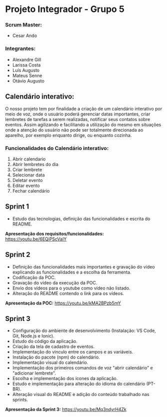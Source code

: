 # Projeto Integrador - Grupo 5

### Scrum Master:

- Cesar Ando

### Integrantes:

- Alexandre Gill
- Larissa Costa
- Luís Augusto
- Mateus Senne
- Otávio Augusto

## Calendário interativo:

O nosso projeto tem por finalidade a criação de um calendário interativo por meio de voz, onde o usuário poderá gerenciar datas importantes, criar lembretes de tarefas a serem realizadas, notificar seus contatos sobre eventos. Assim agilizando e facilitando a utilização do mesmo em situações onde a atenção do usuário não pode ser totalmente direcionada ao aparelho, por exemplo enquanto dirige, ou enquanto cozinha.

### Funcionalidades do Calendário interativo:

1. Abrir calendario
2. Abrir lembretes do dia
3. Criar lembrete
4. Selecionar data
5. Deletar evento
6. Editar evento
7. Fechar calendário

## Sprint 1

- Estudo das tecnologias, definição das funcionalidades e escrita do README.

**Apresentação dos requisitos/funcionalidades:** https://youtu.be/6EQiPScVaIY

## Sprint 2

- Definição das funcionalidades mais importantes e gravação do vídeo explicando as funcionalidades e a escolha da ferramenta.
- Codificação da POC.
- Gravação do vídeo da execução da POC.
- Envio dos vídeos para o youtube como vídeo não listado.
- Alteração do README contendo o link para os vídeos.

**Apresentação da POC:** https://youtu.be/kMA2BPzb5mY

## Sprint 3

- Configuração do ambiente de desenvolvimento (Instalação: VS Code, Git, Node.js e Ionic).
- Estudo do código da aplicação.
- Criação da tela de cadastro de eventos.
- Implementação do vinculo entre os campos e as variáveis.
- Instalação do pacote (npm) do calendário.
- Implementação visual do calendário.
- Implementação dos primeiros comandos de voz "abrir calendário" e "adicionar lembrete".
- Escolha e implementação dos ícones da aplicação.
- Estudo e implementação para alteração do idioma do calendário (PT-BR).
- Alteração visual do README e adição do conteúdo trabalhado nas sprints.

**Apresentação da Sprint 3:** https://youtu.be/Mq3ndyrH4Zk 

